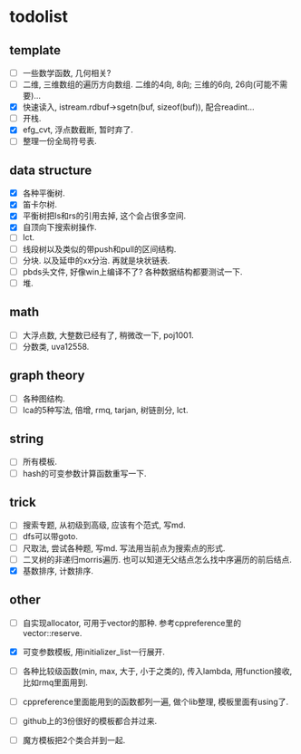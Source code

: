 # todolist

## template

- [ ] 一些数学函数, 几何相关?
- [ ] 二维, 三维数组的遍历方向数组. 二维的4向, 8向; 三维的6向, 26向(可能不需要)...
- [x] 快速读入, istream.rdbuf->sgetn(buf, sizeof(buf)), 配合readint...
- [ ] 开栈.
- [x] efg_cvt, 浮点数截断, 暂时弃了.
- [ ] 整理一份全局符号表.

## data structure

- [x] 各种平衡树.
- [x] 笛卡尔树.
- [x] 平衡树把ls和rs的引用去掉, 这个会占很多空间.
- [x] 自顶向下搜索树操作.
- [ ] lct.
- [ ] 线段树以及类似的带push和pull的区间结构.
- [ ] 分块. 以及延申的xx分治. 再就是块状链表.
- [ ] pbds头文件, 好像win上编译不了? 各种数据结构都要测试一下.
- [ ] 堆.

## math

- [ ] 大浮点数, 大整数已经有了, 稍微改一下, poj1001.
- [ ] 分数类, uva12558.

## graph theory

- [ ] 各种图结构.
- [ ] lca的5种写法, 倍增, rmq, tarjan, 树链剖分, lct.

## string

- [ ] 所有模板.
- [ ] hash的可变参数计算函数重写一下.

## trick

- [ ] 搜索专题, 从初级到高级, 应该有个范式, 写md.
- [ ] dfs可以带goto.
- [ ] 尺取法, 尝试各种题, 写md. 写法用当前点为搜索点的形式.
- [ ] 二叉树的非递归morris遍历. 也可以知道无父结点怎么找中序遍历的前后结点.
- [x] 基数排序, 计数排序.

## other

- [ ] 自实现allocator, 可用于vector的那种. 参考cppreference里的vector::reserve.
- [x] 可变参数模板, 用initializer_list一行展开.
- [ ] 各种比较级函数(min, max, 大于, 小于之类的), 传入lambda, 用function接收, 比如rmq里面用到.
- [ ] cppreference里面能用到的函数都列一遍, 做个lib整理, 模板里面有using了.
- [ ] github上的3份很好的模板都合并过来.
- [ ] 魔方模板把2个类合并到一起.

